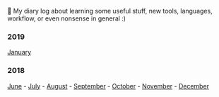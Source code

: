 📓 My diary log about learning some useful stuff, new tools, languages, workflow, or even nonsense in general :)

### 2019 ###

[January](https://github.com/jpacsai/LearningPath/tree/master/Daily-log/2019/January)

### 2018 ### 
[June](https://github.com/jpacsai/LearningPath/tree/master/Daily-log/2018/June) - [July](https://github.com/jpacsai/LearningPath/tree/master/Daily-log/2018/July) - [August](https://github.com/jpacsai/LearningPath/tree/master/Daily-log/2018/August) - [September](https://github.com/jpacsai/LearningPath/tree/master/Daily-log/2018/September) - [October](https://github.com/jpacsai/LearningPath/tree/master/Daily-log/2018/October) - [November](https://github.com/jpacsai/LearningPath/tree/master/Daily-log/2018/November) - [December](https://github.com/jpacsai/LearningPath/tree/master/Daily-log/2018/December)
